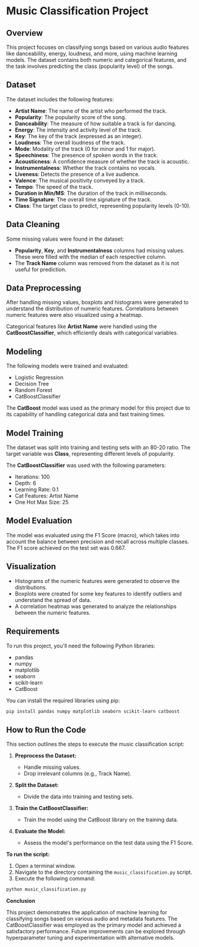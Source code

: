 # Music Classification Project

## Overview
This project focuses on classifying songs based on various audio features like danceability, energy, loudness, and more, using machine learning models. The dataset contains both numeric and categorical features, and the task involves predicting the class (popularity level) of the songs.

## Dataset
The dataset includes the following features:

- **Artist Name**: The name of the artist who performed the track.
- **Popularity**: The popularity score of the song.
- **Danceability**: The measure of how suitable a track is for dancing.
- **Energy**: The intensity and activity level of the track.
- **Key**: The key of the track (expressed as an integer).
- **Loudness**: The overall loudness of the track.
- **Mode**: Modality of the track (0 for minor and 1 for major).
- **Speechiness**: The presence of spoken words in the track.
- **Acousticness**: A confidence measure of whether the track is acoustic.
- **Instrumentalness**: Whether the track contains no vocals.
- **Liveness**: Detects the presence of a live audience.
- **Valence**: The musical positivity conveyed by a track.
- **Tempo**: The speed of the track.
- **Duration in Min/MS**: The duration of the track in milliseconds.
- **Time Signature**: The overall time signature of the track.
- **Class**: The target class to predict, representing popularity levels (0-10).

## Data Cleaning
Some missing values were found in the dataset:

- **Popularity**, **Key**, and **Instrumentalness** columns had missing values. These were filled with the median of each respective column.
- The **Track Name** column was removed from the dataset as it is not useful for prediction.

## Data Preprocessing
After handling missing values, boxplots and histograms were generated to understand the distribution of numeric features. Correlations between numeric features were also visualized using a heatmap.

Categorical features like **Artist Name** were handled using the **CatBoostClassifier**, which efficiently deals with categorical variables.

## Modeling
The following models were trained and evaluated:

- Logistic Regression
- Decision Tree
- Random Forest
- CatBoostClassifier

The **CatBoost** model was used as the primary model for this project due to its capability of handling categorical data and fast training times.

## Model Training
The dataset was split into training and testing sets with an 80-20 ratio. The target variable was **Class**, representing different levels of popularity.

The **CatBoostClassifier** was used with the following parameters:

- Iterations: 100
- Depth: 6
- Learning Rate: 0.1
- Cat Features: Artist Name
- One Hot Max Size: 25

## Model Evaluation
The model was evaluated using the F1 Score (macro), which takes into account the balance between precision and recall across multiple classes. The F1 score achieved on the test set was 0.667.

## Visualization
- Histograms of the numeric features were generated to observe the distributions.
- Boxplots were created for some key features to identify outliers and understand the spread of data.
- A correlation heatmap was generated to analyze the relationships between the numeric features.

## Requirements
To run this project, you'll need the following Python libraries:

- pandas
- numpy
- matplotlib
- seaborn
- scikit-learn
- CatBoost

You can install the required libraries using pip:

```bash
pip install pandas numpy matplotlib seaborn scikit-learn catboost
```

## How to Run the Code

This section outlines the steps to execute the music classification script:

1. **Preprocess the Dataset:**
   - Handle missing values.
   - Drop irrelevant columns (e.g., Track Name).

2. **Split the Dataset:**
   - Divide the data into training and testing sets.

3. **Train the CatBoostClassifier:**
   - Train the model using the CatBoost library on the training data.

4. **Evaluate the Model:**
   - Assess the model's performance on the test data using the F1 Score.

**To run the script:**

1. Open a terminal window.
2. Navigate to the directory containing the `music_classification.py` script.
3. Execute the following command:

```bash
python music_classification.py
```
**Conclusion**

This project demonstrates the application of machine learning for classifying songs based on various audio and metadata features. The CatBoostClassifier was employed as the primary model and achieved a satisfactory performance. Future improvements can be explored through hyperparameter tuning and experimentation with alternative models.
